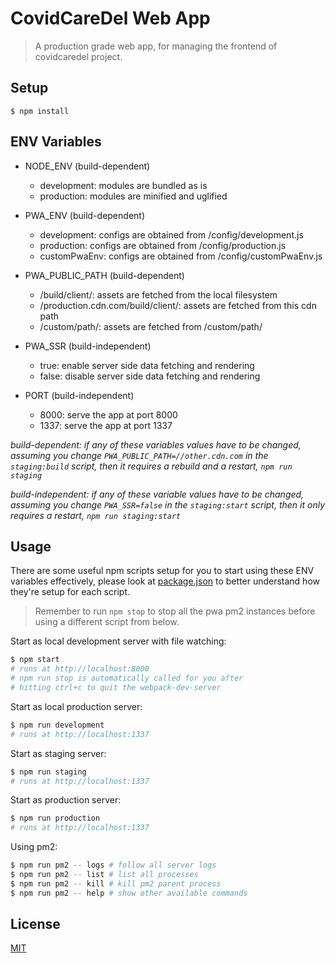 # CovidCareDel Web App
> A production grade web app, for managing the frontend of covidcaredel project.

## Setup
```
$ npm install
```

## ENV Variables
- NODE_ENV (build-dependent)
  - development: modules are bundled as is
  - production: modules are minified and uglified

- PWA_ENV (build-dependent)
  - development: configs are obtained from /config/development.js
  - production: configs are obtained from /config/production.js
  - customPwaEnv: configs are obtained from /config/customPwaEnv.js

- PWA_PUBLIC_PATH (build-dependent)
  - /build/client/: assets are fetched from the local filesystem
  - /production.cdn.com/build/client/: assets are fetched from this cdn path
  - /custom/path/: assets are fetched from /custom/path/

- PWA_SSR (build-independent)
  - true: enable server side data fetching and rendering
  - false: disable server side data fetching and rendering

- PORT (build-independent)
  - 8000: serve the app at port 8000
  - 1337: serve the app at port 1337

*build-dependent: if any of these variables values have to be changed, assuming you change `PWA_PUBLIC_PATH=//other.cdn.com` in the `staging:build` script, then it requires a rebuild and a restart, `npm run staging`*

*build-independent: if any of these variable values have to be changed, assuming you change `PWA_SSR=false` in the `staging:start` script, then it only requires a restart, `npm run staging:start`*

## Usage
There are some useful npm scripts setup for you to start using these ENV variables effectively, please look at [package.json](./package.json) to better understand how they're setup for each script.

>Remember to run `npm stop` to stop all the pwa pm2 instances before using a different script from below.

Start as local development server with file watching:
```bash
$ npm start
# runs at http://localhost:8000
# npm run stop is automatically called for you after
# hitting ctrl+c to quit the webpack-dev-server
```

Start as local production server:
```bash
$ npm run development
# runs at http://localhost:1337
```

Start as staging server:
```bash
$ npm run staging
# runs at http://localhost:1337
```

Start as production server:
```bash
$ npm run production
# runs at http://localhost:1337
```

Using pm2:
```bash
$ npm run pm2 -- logs # follow all server logs
$ npm run pm2 -- list # list all processes
$ npm run pm2 -- kill # kill pm2 parent process
$ npm run pm2 -- help # show other available commands
```

## License
[MIT](./LICENSE)
